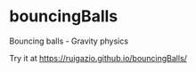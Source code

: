 # bouncingBalls
Bouncing balls - Gravity physics

Try it at https://ruigazio.github.io/bouncingBalls/
